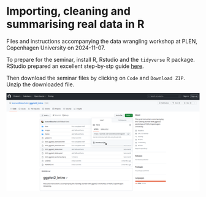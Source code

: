# Importing, cleaning and summarising real data in R
Files and instructions accompanying the data wrangling workshop at PLEN, Copenhagen University on 2024-11-07.

To prepare for the seminar, install R, Rstudio and the `tidyverse` R package.
RStudio prepared an excellent step-by-stp guide [here](https://rstudio-education.github.io/hopr/starting.html).

Then download the seminar files by clicking on `Code` and `Download ZIP`. 
Unzip the downloaded file.

![*Screenshot showing how to download the seminar files.*](images/download.png)

